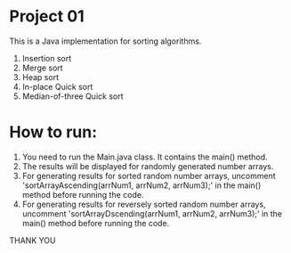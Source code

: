 # Project 01
This is a Java implementation for sorting algorithms.
1. Insertion sort
2. Merge sort
3. Heap sort
4. In-place Quick sort
5. Median-of-three Quick sort

# How to run:
1. You need to run the Main.java class. It contains the main() method.
2. The results will be displayed for randomly generated number arrays.
3. For generating results for sorted random number arrays, uncomment 'sortArrayAscending(arrNum1, arrNum2, arrNum3);' in the main() method before running the code.
4. For generating results for reversely sorted random number arrays, uncomment 'sortArrayDscending(arrNum1, arrNum2, arrNum3);' in the main() method before running the code.

THANK YOU